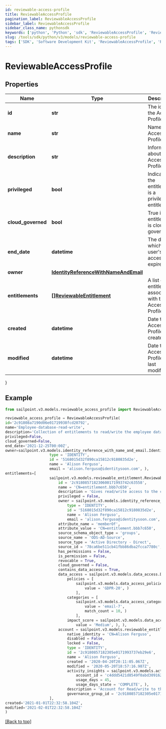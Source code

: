 ```yaml
---
id: reviewable-access-profile
title: ReviewableAccessProfile
pagination_label: ReviewableAccessProfile
sidebar_label: ReviewableAccessProfile
sidebar_class_name: pythonsdk
keywords: ['python', 'Python', 'sdk', 'ReviewableAccessProfile', 'ReviewableAccessProfile'] 
slug: /tools/sdk/python/v3/models/reviewable-access-profile
tags: ['SDK', 'Software Development Kit', 'ReviewableAccessProfile', 'ReviewableAccessProfile']
---
```


# ReviewableAccessProfile


## Properties

Name | Type | Description | Notes
------------ | ------------- | ------------- | -------------
**id** | **str** | The id of the Access Profile | [optional] 
**name** | **str** | Name of the Access Profile | [optional] 
**description** | **str** | Information about the Access Profile | [optional] 
**privileged** | **bool** | Indicates if the entitlement is a privileged entitlement | [optional] 
**cloud_governed** | **bool** | True if the entitlement is cloud governed | [optional] 
**end_date** | **datetime** | The date at which a user's access expires | [optional] 
**owner** | [**IdentityReferenceWithNameAndEmail**](identity-reference-with-name-and-email) |  | [optional] 
**entitlements** | [**[]ReviewableEntitlement**](reviewable-entitlement) | A list of entitlements associated with this Access Profile | [optional] 
**created** | **datetime** | Date the Access Profile was created. | [optional] 
**modified** | **datetime** | Date the Access Profile was last modified. | [optional] 
}

## Example

```python
from sailpoint.v3.models.reviewable_access_profile import ReviewableAccessProfile

reviewable_access_profile = ReviewableAccessProfile(
id='2c91808a7190d06e01719938fcd20792',
name='Employee-database-read-write',
description='Collection of entitlements to read/write the employee database',
privileged=False,
cloud_governed=False,
end_date='2021-12-25T00:00Z',
owner=sailpoint.v3.models.identity_reference_with_name_and_email.Identity Reference With Name And Email(
                    type = 'IDENTITY', 
                    id = '5168015d32f890ca15812c9180835d2e', 
                    name = 'Alison Ferguso', 
                    email = 'alison.ferguso@identitysoon.com', ),
entitlements=[
                    sailpoint.v3.models.reviewable_entitlement.ReviewableEntitlement(
                        id = '2c918085718230600171993742c63558', 
                        name = 'CN=entitlement.bbb7c650', 
                        description = 'Gives read/write access to the company database', 
                        privileged = False, 
                        owner = sailpoint.v3.models.identity_reference_with_name_and_email.Identity Reference With Name And Email(
                            type = 'IDENTITY', 
                            id = '5168015d32f890ca15812c9180835d2e', 
                            name = 'Alison Ferguso', 
                            email = 'alison.ferguso@identitysoon.com', ), 
                        attribute_name = 'memberOf', 
                        attribute_value = 'CN=entitlement.bbb7c650', 
                        source_schema_object_type = 'groups', 
                        source_name = 'ODS-AD-Source', 
                        source_type = 'Active Directory - Direct', 
                        source_id = '78ca6be511cb41fbb86dba2fcca7780c', 
                        has_permissions = False, 
                        is_permission = False, 
                        revocable = True, 
                        cloud_governed = False, 
                        contains_data_access = True, 
                        data_access = sailpoint.v3.models.data_access.Data Access(
                            policies = [
                                sailpoint.v3.models.data_access_policies_inner.DataAccess_policies_inner(
                                    value = 'GDPR-20', )
                                ], 
                            categories = [
                                sailpoint.v3.models.data_access_categories_inner.DataAccess_categories_inner(
                                    value = 'email-7', 
                                    match_count = 10, )
                                ], 
                            impact_score = sailpoint.v3.models.data_access_impact_score.DataAccess_impactScore(
                                value = 'Medium', ), ), 
                        account = sailpoint.v3.models.reviewable_entitlement_account.ReviewableEntitlement_account(
                            native_identity = 'CN=Alison Ferguso', 
                            disabled = False, 
                            locked = False, 
                            type = 'IDENTITY', 
                            id = '2c9180857182305e0171993737eb29e6', 
                            name = 'Alison Ferguso', 
                            created = '2020-04-20T20:11:05.067Z', 
                            modified = '2020-05-20T18:57:16.987Z', 
                            activity_insights = sailpoint.v3.models.activity_insights.Activity Insights(
                                account_id = 'c4ddd5421d8549f0abd309162cafd3b1', 
                                usage_days = 45, 
                                usage_days_state = 'COMPLETE', ), 
                            description = 'Account for Read/write to the company database', 
                            governance_group_id = '2c9180857182305e0171993737eb29e6', ), )
                    ],
created='2021-01-01T22:32:58.104Z',
modified='2021-02-01T22:32:58.104Z'
)

```
[[Back to top]](#) 

